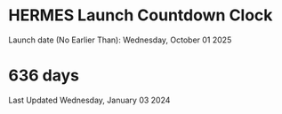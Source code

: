 # HERMES Launch Countdown Clock

Launch date (No Earlier Than): Wednesday, October 01 2025
# 636 days

Last Updated Wednesday, January 03 2024